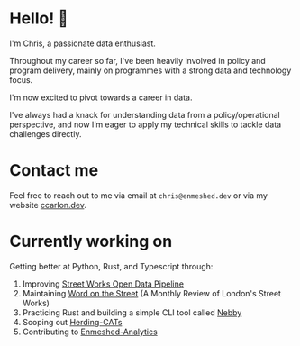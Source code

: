 # Hello! 👋

I'm Chris, a passionate data enthusiast.

Throughout my career so far, I've been heavily involved in policy and program delivery, mainly on programmes with a strong data and technology focus.

I'm now excited to pivot towards a career in data.

I've always had a knack for understanding data from a policy/operational perspective, and now I’m eager to apply my technical skills to tackle data challenges directly.

# Contact me

Feel free to reach out to me via email at `chris@enmeshed.dev` or via my website [ccarlon.dev](https://www.ccarlon.dev).

# Currently working on

Getting better at Python, Rust, and Typescript through:

1. Improving [Street Works Open Data Pipeline](https://github.com/CHRISCARLON/Open-Street-Works-Data-Pipeline)
2. Maintaining [Word on the Street](https://word-on-the-street.evidence.app) (A Monthly Review of London's Street Works)
3. Practicing Rust and building a simple CLI tool called [Nebby](https://github.com/CHRISCARLON/nebby)
4. Scoping out [Herding-CATs](https://github.com/CHRISCARLON/Herding-CATs)
5. Contributing to [Enmeshed-Analytics](https://www.enmeshed.dev)
